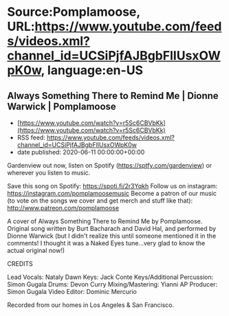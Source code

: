# Source:Pomplamoose, URL:https://www.youtube.com/feeds/videos.xml?channel_id=UCSiPjfAJBgbFlIUsxOWpK0w, language:en-US

## Always Something There to Remind Me | Dionne Warwick | Pomplamoose
 - [https://www.youtube.com/watch?v=r5Sc6CBVbKk](https://www.youtube.com/watch?v=r5Sc6CBVbKk)
 - RSS feed: https://www.youtube.com/feeds/videos.xml?channel_id=UCSiPjfAJBgbFlIUsxOWpK0w
 - date published: 2020-06-11 00:00:00+00:00

Gardenview out now, listen on Spotify (https://sptfy.com/gardenview) or wherever you listen to music.

 Save this song on Spotify: https://spoti.fi/2r3Yqkh
Follow us on instagram: https://instagram.com/pomplamoosemusic
Become a patron of our music (to vote on the songs we cover and get merch and stuff like that): http://www.patreon.com/pomplamoose

A cover of Always Something There to Remind Me by Pomplamoose.
Original song written by Burt Bacharach and David Hal, and performed by Dionne Warwick (but I didn't realize this until someone mentioned it in the comments! I thought it was a Naked Eyes tune...very glad to know the actual original now!)

CREDITS

Lead Vocals: Nataly Dawn
Keys: Jack Conte
Keys/Additional Percussion: Simon Gugala 
Drums: Devon Curry
Mixing/Mastering: Yianni AP
Producer: Simon Gugala
Video Editor: Dominic Mercurio

Recorded from our homes in Los Angeles & San Francisco.


